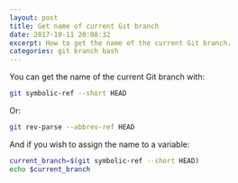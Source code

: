 ```yaml
---
layout: post
title: Get name of current Git branch
date: 2017-10-11 20:08:32
excerpt: How to get the name of the current Git branch.
categories: git branch bash
---
```


You can get the name of the current Git branch with:

```sh
git symbolic-ref --short HEAD
```

Or:

```sh
git rev-parse --abbrev-ref HEAD
```

And if you wish to assign the name to a variable:

```bash
current_branch=$(git symbolic-ref --short HEAD)
echo $current_branch
```
